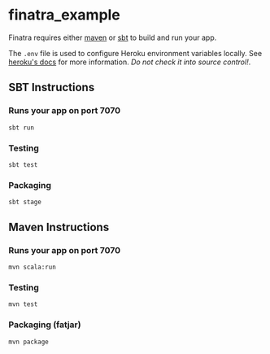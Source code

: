 # finatra_example

Finatra requires either [maven](http://maven.apache.org/) or [sbt](http://www.scala-sbt.org/release/docs/Getting-Started/Setup.html) to build and run your app.

The `.env` file is used to configure Heroku environment variables locally. See [heroku's docs](https://devcenter.heroku.com/articles/config-vars) for more information. *Do not check it into source control!*.


## SBT Instructions

### Runs your app on port 7070

    sbt run

### Testing

    sbt test

### Packaging

    sbt stage

## Maven Instructions

### Runs your app on port 7070

    mvn scala:run

### Testing

    mvn test

### Packaging (fatjar)

    mvn package
    
